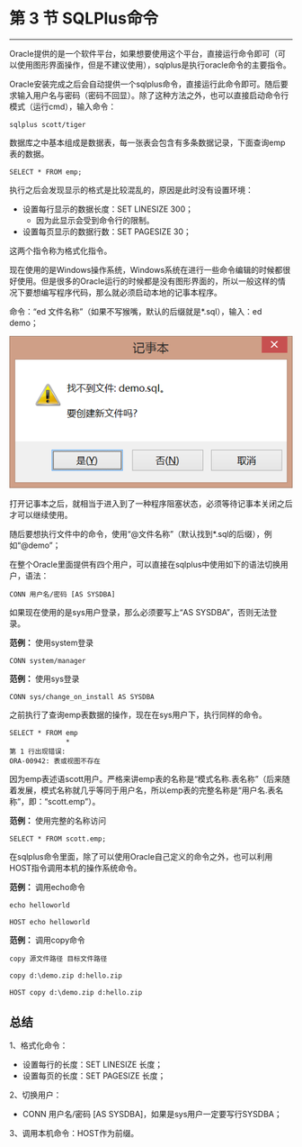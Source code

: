 # 第 3 节 SQLPlus命令

---

Oracle提供的是一个软件平台，如果想要使用这个平台，直接运行命令即可（可以使用图形界面操作，但是不建议使用），sqlplus是执行oracle命令的主要指令。

Oracle安装完成之后会自动提供一个sqlplus命令，直接运行此命令即可。随后要求输入用户名与密码（密码不回显）。除了这种方法之外，也可以直接启动命令行模式（运行cmd），输入命令：

```
sqlplus scott/tiger
```

数据库之中基本组成是数据表，每一张表会包含有多条数据记录，下面查询emp表的数据。

```
SELECT * FROM emp;
```

执行之后会发现显示的格式是比较混乱的，原因是此时没有设置环境：

* 设置每行显示的数据长度：SET LINESIZE 300；
  * 因为此显示会受到命令行的限制。
* 设置每页显示的数据行数：SET PAGESIZE 30；

这两个指令称为格式化指令。

现在使用的是Windows操作系统，Windows系统在进行一些命令编辑的时候都很好使用。但是很多的Oracle运行的时候都是没有图形界面的，所以一般这样的情况下要想编写程序代码，那么就必须启动本地的记事本程序。

命令：“ed 文件名称”（如果不写猴嘴，默认的后缀就是*.sql），输入：ed demo；

![](../assets/chapter-4/section-3/1.png)

打开记事本之后，就相当于进入到了一种程序阻塞状态，必须等待记事本关闭之后才可以继续使用。

随后要想执行文件中的命令，使用“@文件名称”（默认找到*.sql的后缀），例如“@demo”；

在整个Oracle里面提供有四个用户，可以直接在sqlplus中使用如下的语法切换用户，语法：

```
CONN 用户名/密码 [AS SYSDBA]
```

如果现在使用的是sys用户登录，那么必须要写上“AS SYSDBA”，否则无法登录。

**范例：** 使用system登录

```
CONN system/manager
```

**范例：** 使用sys登录

```
CONN sys/change_on_install AS SYSDBA
```

之前执行了查询emp表数据的操作，现在在sys用户下，执行同样的命令。

```
SELECT * FROM emp
              *
第 1 行出现错误:
ORA-00942: 表或视图不存在
```

因为emp表述语scott用户。严格来讲emp表的名称是“模式名称.表名称”（后来随着发展，模式名称就几乎等同于用户名，所以emp表的完整名称是“用户名.表名称”，即：“scott.emp”）。

**范例：** 使用完整的名称访问

```
SELECT * FROM scott.emp;
```

在sqlplus命令里面，除了可以使用Oracle自己定义的命令之外，也可以利用HOST指令调用本机的操作系统命令。

**范例：** 调用echo命令

```
echo helloworld
```

```
HOST echo helloworld
```

**范例：** 调用copy命令

```
copy 源文件路径 目标文件路径
```

```
copy d:\demo.zip d:hello.zip
```

```
HOST copy d:\demo.zip d:hello.zip
```


## 总结


1、格式化命令：
  * 设置每行的长度：SET LINESIZE 长度；
  * 设置每页的长度：SET PAGESIZE 长度；

2、切换用户：
  * CONN 用户名/密码 [AS SYSDBA]，如果是sys用户一定要写行SYSDBA；

3、调用本机命令：HOST作为前缀。
